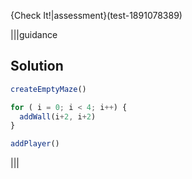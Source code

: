 
{Check It!|assessment}(test-1891078389)

|||guidance
## Solution
```javascript
createEmptyMaze()

for ( i = 0; i < 4; i++) {
  addWall(i+2, i+2) 
}

addPlayer()
```
|||